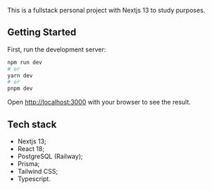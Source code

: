 This is a fullstack personal project with Nextjs 13 to study purposes.

## Getting Started

First, run the development server:

```bash
npm run dev
# or
yarn dev
# or
pnpm dev
```

Open [http://localhost:3000](http://localhost:3000) with your browser to see the result.

## Tech stack

- Nextjs 13;
- React 18;
- PostgreSQL (Railway);
- Prisma;
- Tailwind CSS;
- Typescript.
